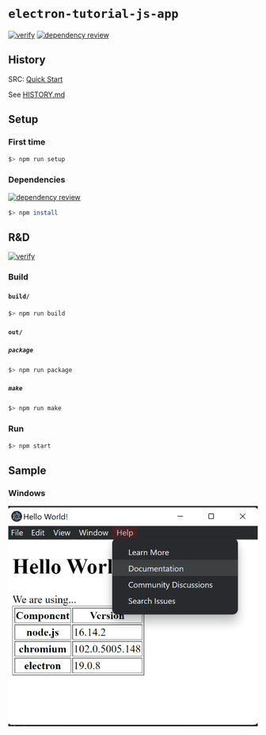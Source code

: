 # `electron-tutorial-js-app`

[![verify](https://github.com/percebus/electron-tutorial-js-app/actions/workflows/always.yml/badge.svg)](https://github.com/percebus/electron-tutorial-js-app/actions/workflows/always.yml) [![dependency review](https://github.com/percebus/electron-tutorial-js-app/actions/workflows/pull_request.yml/badge.svg)](https://github.com/percebus/electron-tutorial-js-app/actions/workflows/pull_request.yml)

## History

SRC: [Quick Start](https://www.electronjs.org/docs/latest/tutorial/quick-start)

See [HISTORY.md](./HISTORY.md)

## Setup

### First time

```bash
$> npm run setup
```

### Dependencies

[![dependency review](https://github.com/percebus/electron-tutorial-js-app/actions/workflows/pull_request.yml/badge.svg)](https://github.com/percebus/electron-tutorial-js-app/actions/workflows/pull_request.yml)

```bash
$> npm install
```

## R&D

[![verify](https://github.com/percebus/electron-tutorial-js-app/actions/workflows/always.yml/badge.svg)](https://github.com/percebus/electron-tutorial-js-app/actions/workflows/always.yml)

### Build

#### `build/`

```bash
$> npm run build
```

#### `out/`

##### `package`

```bash
$> npm run package
```

##### `make`

```bash
$> npm run make
```

### Run

```bash
$> npm start
```

## Sample

### Windows

![win32](./README/win32.png)
